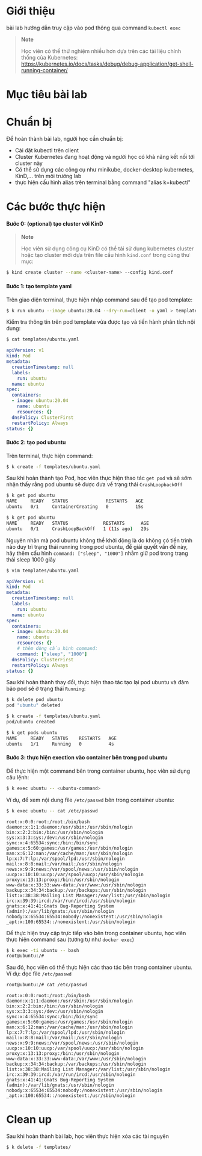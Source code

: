 # Giới thiệu

bài lab hướng dẫn truy cập vào pod thông qua command `kubectl exec`

> **Note**
>
> Học viên có thể thử nghiệm nhiều hơn dựa trên các tài liệu chính thống của Kubernetes: https://kubernetes.io/docs/tasks/debug/debug-application/get-shell-running-container/

# Mục tiêu bài lab

# Chuẩn bị

Để hoàn thành bài lab, người học cần chuẩn bị:

- Cài đặt kubectl trên client
- Cluster Kubernetes đang hoạt động và người học có khả năng kết nối tới cluster này
- Có thể sử dụng các công cụ như minikube, docker-desktop kubernetes, KinD,... trên môi trường lab
- thực hiện cấu hình alias trên terminal bằng command "alias k=kubectl"

# Các bước thực hiện

#### Bước 0: (optional) tạo cluster với KinD

> **Note** 
> 
> Học viên sử dụng công cụ KinD có thể tái sử dụng kubernetes cluster hoặc tạo cluster mới dựa trên file cấu hình `kind.conf` trong cùng thư mục:

```bash
$ kind create cluster --name <cluster-name> --config kind.conf
```

#### Bước 1: tạo template yaml

Trên giao diện terminal, thực hiện nhập command sau để tạo pod template:

```bash
$ k run ubuntu --image ubuntu:20.04 --dry-run=client -o yaml > templates/ubuntu.yaml
```

Kiểm tra thông tin trên pod template vừa được tạo và tiến hành phân tích nội dung:

```bash
$ cat templates/ubuntu.yaml
```

```yaml
apiVersion: v1
kind: Pod
metadata:
  creationTimestamp: null
  labels:
    run: ubuntu
  name: ubuntu
spec:
  containers:
  - image: ubuntu:20.04
    name: ubuntu
    resources: {}
  dnsPolicy: ClusterFirst
  restartPolicy: Always
status: {}
```

#### Bước 2: tạo pod ubuntu

Trên terminal, thực hiện command:

```bash
$ k create -f templates/ubuntu.yaml
```

Sau khi hoàn thành tạo Pod, học viên thực hiện thao tác `get pod` và sẽ sớm nhận thấy rằng pod ubuntu sẽ được đưa về trạng thái `CrashLoopbackOff`

```bash
$ k get pod ubuntu
NAME     READY   STATUS              RESTARTS   AGE
ubuntu   0/1     ContainerCreating   0          15s

$ k get pod ubuntu
NAME     READY   STATUS             RESTARTS      AGE
ubuntu   0/1     CrashLoopBackOff   1 (11s ago)   29s
```

Nguyên nhân mà pod ubuntu không thể khởi động là do không có tiến trình nào duy trì trạng thái running trong pod ubuntu, để giải quyết vấn đề này, hãy thêm cấu hình `command: ["sleep", "1000"]` nhằm giữ pod trong trạng thái sleep 1000 giây

```bash
$ vim templates/ubuntu.yaml
```

```yaml
apiVersion: v1
kind: Pod
metadata:
  creationTimestamp: null
  labels:
    run: ubuntu
  name: ubuntu
spec:
  containers:
  - image: ubuntu:20.04
    name: ubuntu
    resources: {}
    # thêm dòng cấu hình command:
    command: ["sleep", "1000"]
  dnsPolicy: ClusterFirst
  restartPolicy: Always
status: {}
```

Sau khi hoàn thành thay đổi, thực hiện thao tác tạo lại pod ubuntu và đảm bảo pod sẽ ở trạng thái `Running`:

```bash
$ k delete pod ubuntu
pod "ubuntu" deleted

$ k create -f templates/ubuntu.yaml
pod/ubuntu created

$ k get pods ubuntu
NAME     READY   STATUS    RESTARTS   AGE
ubuntu   1/1     Running   0          4s
```

#### Bước 3: thực hiện exection vào container bên trong pod ubuntu

Để thực hiện một command bên trong container ubuntu, học viên sử dụng câu lệnh:

```bash
$ k exec ubuntu -- <ubuntu-command>
```

Ví dụ, để xem nội dung file `/etc/passwd` bên trong container ubuntu:

```bash
$ k exec ubuntu -- cat /etc/passwd
```
```
root:x:0:0:root:/root:/bin/bash
daemon:x:1:1:daemon:/usr/sbin:/usr/sbin/nologin
bin:x:2:2:bin:/bin:/usr/sbin/nologin
sys:x:3:3:sys:/dev:/usr/sbin/nologin
sync:x:4:65534:sync:/bin:/bin/sync
games:x:5:60:games:/usr/games:/usr/sbin/nologin
man:x:6:12:man:/var/cache/man:/usr/sbin/nologin
lp:x:7:7:lp:/var/spool/lpd:/usr/sbin/nologin
mail:x:8:8:mail:/var/mail:/usr/sbin/nologin
news:x:9:9:news:/var/spool/news:/usr/sbin/nologin
uucp:x:10:10:uucp:/var/spool/uucp:/usr/sbin/nologin
proxy:x:13:13:proxy:/bin:/usr/sbin/nologin
www-data:x:33:33:www-data:/var/www:/usr/sbin/nologin
backup:x:34:34:backup:/var/backups:/usr/sbin/nologin
list:x:38:38:Mailing List Manager:/var/list:/usr/sbin/nologin
irc:x:39:39:ircd:/var/run/ircd:/usr/sbin/nologin
gnats:x:41:41:Gnats Bug-Reporting System (admin):/var/lib/gnats:/usr/sbin/nologin
nobody:x:65534:65534:nobody:/nonexistent:/usr/sbin/nologin
_apt:x:100:65534::/nonexistent:/usr/sbin/nologin
```

Để thực hiện truy cập trực tiếp vào bên trong container ubuntu, học viên thực hiện command sau (tương tự như `docker exec`)

```bash
$ k exec -ti ubuntu -- bash
root@ubuntu:/#
```

Sau đó, học viên có thể thực hiện các thao tác bên trong container ubuntu. Ví dụ: đọc file `/etc/passwd`

```bash
root@ubuntu:/# cat /etc/passwd
```
```
root:x:0:0:root:/root:/bin/bash
daemon:x:1:1:daemon:/usr/sbin:/usr/sbin/nologin
bin:x:2:2:bin:/bin:/usr/sbin/nologin
sys:x:3:3:sys:/dev:/usr/sbin/nologin
sync:x:4:65534:sync:/bin:/bin/sync
games:x:5:60:games:/usr/games:/usr/sbin/nologin
man:x:6:12:man:/var/cache/man:/usr/sbin/nologin
lp:x:7:7:lp:/var/spool/lpd:/usr/sbin/nologin
mail:x:8:8:mail:/var/mail:/usr/sbin/nologin
news:x:9:9:news:/var/spool/news:/usr/sbin/nologin
uucp:x:10:10:uucp:/var/spool/uucp:/usr/sbin/nologin
proxy:x:13:13:proxy:/bin:/usr/sbin/nologin
www-data:x:33:33:www-data:/var/www:/usr/sbin/nologin
backup:x:34:34:backup:/var/backups:/usr/sbin/nologin
list:x:38:38:Mailing List Manager:/var/list:/usr/sbin/nologin
irc:x:39:39:ircd:/var/run/ircd:/usr/sbin/nologin
gnats:x:41:41:Gnats Bug-Reporting System (admin):/var/lib/gnats:/usr/sbin/nologin
nobody:x:65534:65534:nobody:/nonexistent:/usr/sbin/nologin
_apt:x:100:65534::/nonexistent:/usr/sbin/nologin
```

# Clean up

Sau khi hoàn thành bài lab, học viên thực hiện xóa các tài nguyên

```bash
$ k delete -f templates/
```

